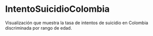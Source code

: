 # IntentoSuicidioColombia
Visualización que muestra la tasa de intentos de suicidio en Colombia discriminada por rango de edad.

